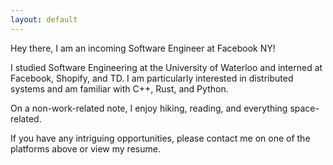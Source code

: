 ```yaml
---
layout: default
---
```


Hey there, I am an incoming Software Engineer at Facebook NY! 

I studied Software Engineering at the University of Waterloo and interned at Facebook, Shopify, and TD. I am particularly interested in distributed systems and am familiar with C++, Rust, and Python.

On a non-work-related note, I enjoy hiking, reading, and everything space-related. 

If you have any intriguing opportunities, please contact me on one of the platforms above or view my resume.